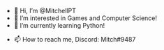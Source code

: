 - 👋 Hi, I’m @MitchellPT
- 👀 I’m interested in Games and Computer Science!
- 🌱 I’m currently learning Python!
<!-- 💞️ I’m looking to collaborate on ... -->
- 📫 How to reach me, Discord: Mitch#9487
